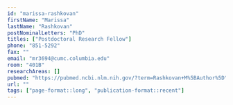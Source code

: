 ```yaml
---
id: "marissa-rashkovan"
firstName: "Marissa"
lastName: "Rashkovan"
postNominalLetters: "PhD"
titles: ["Postdoctoral Research Fellow"]
phone: "851-5292"
fax: ""
email: "mr3694@cumc.columbia.edu"
room: "401B"
researchAreas: []
pubmed: "https://pubmed.ncbi.nlm.nih.gov/?term=Rashkovan+M%5BAuthor%5D"
url: ""
tags: ["page-format::long", "publication-format::recent"]
---
```

